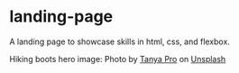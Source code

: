 # landing-page
A landing page to showcase skills in html, css, and flexbox.

Hiking boots hero image: Photo by <a href="https://unsplash.com/@tannnpro?utm_source=unsplash&utm_medium=referral&utm_content=creditCopyText">Tanya Pro</a> on <a href="https://unsplash.com/photos/EsloYpP4AAc?utm_source=unsplash&utm_medium=referral&utm_content=creditCopyText">Unsplash</a>
  
